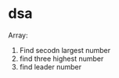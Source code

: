 # dsa

Array: 
  1. Find secodn largest number
  2. find three highest number
  3. find leader number 
